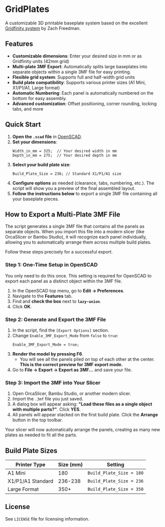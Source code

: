 # GridPlates

A customizable 3D printable baseplate system based on the excellent [Gridfinity system](https://gridfinity.xyz/) by Zach Freedman.

## Features

- **Customizable dimensions**: Enter your desired size in mm or as Gridfinity units (42mm grid)
- **Multi-plate 3MF Export**: Automatically splits large baseplates into separate objects within a single 3MF file for easy printing.
- **Flexible grid system**: Supports full and half-width grid units
- **Build plate compatibility**: Supports various printer sizes (A1 Mini, X1/P1/A1, Large format)
- **Automatic Numbering**: Each panel is automatically numbered on the bottom for easy assembly.
- **Advanced customization**: Offset positioning, corner rounding, locking tabs, and more

## Quick Start

1.  **Open the `.scad` file** in [OpenSCAD](https://openscad.org/).
2.  **Set your dimensions**:
    ```openscad
    Width_in_mm = 325;  // Your desired width in mm
    Depth_in_mm = 275;  // Your desired depth in mm
    ```
3.  **Select your build plate size**:
    ```openscad
    Build_Plate_Size = 236; // Standard X1/P1/A1 size
    ```
4.  **Configure options** as needed (clearance, tabs, numbering, etc.). The script will show you a preview of the final assembled layout.
5.  **Follow the instructions below** to export a single 3MF file containing all your baseplate pieces.

## How to Export a Multi-Plate 3MF File

The script generates a single 3MF file that contains all the panels as separate objects. When you import this file into a modern slicer (like OrcaSlicer or Bambu Studio), it will recognize each panel individually, allowing you to automatically arrange them across multiple build plates.

Follow these steps precisely for a successful export.

### Step 1: One-Time Setup in OpenSCAD

You only need to do this once. This setting is required for OpenSCAD to export each panel as a distinct object within the 3MF file.

1.  In the OpenSCAD top menu, go to **Edit -> Preferences**.
2.  Navigate to the **Features** tab.
3.  Find and **check the box** next to **`lazy-union`**.
4.  Click **OK**.

### Step 2: Generate and Export the 3MF File

1.  In the script, find the `[Export Options]` section.
2.  Change `Enable_3MF_Export_Mode` from `false` to `true`:
    ```openscad
    Enable_3MF_Export_Mode = true;
    ```
3.  **Render the model by pressing F6**.
    - You will see all the panels piled on top of each other at the center. **This is the correct preview for 3MF export mode.**
4.  Go to **File -> Export -> Export as 3MF...** and save your file.

### Step 3: Import the 3MF into Your Slicer

1.  Open OrcaSlicer, Bambu Studio, or another modern slicer.
2.  Import the `.3mf` file you just saved.
3.  A dialog box will appear asking: **"Load these files as a single object with multiple parts?"**. Click **YES**.
4.  All panels will appear stacked on the first build plate. Click the **Arrange** button in the top toolbar.

Your slicer will now automatically arrange the panels, creating as many new plates as needed to fit all the parts.

## Build Plate Sizes

| Printer Type | Size (mm) | Setting |
|---|---|---|
| A1 Mini | 180 | `Build_Plate_Size = 180` |
| X1/P1/A1 Standard | 236-238 | `Build_Plate_Size = 236` |
| Large Format | 350+ | `Build_Plate_Size = 350` |

## License

See `LICENSE` file for licensing information.